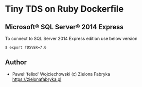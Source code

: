 # Tiny TDS on Ruby Dockerfile

## Microsoft® SQL Server® 2014 Express

To connect to SQL Server 2014 Express edition use below version
```
$ export TDSVER=7.0
```

## Author
* Paweł 'felixd' Wojciechowski (c) Zielona Fabryka https://zielonafabryka.pl